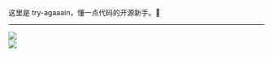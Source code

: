 这里是 try-agaaain，懂一点代码的开源新手。🌱

------------------

<img align="left" src="https://github-readme-stats.vercel.app/api?username=try-agaaain&show_icons=true">
<div>
 <br>
 <img src="https://github-readme-stats.vercel.app/api/top-langs/?username=try-agaaain&layout=compact&hide=html,css,less,scss&langs_count=8&theme=tokyonight&hide_title=true">
</div>
